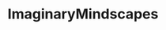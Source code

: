 ---
title: ImaginaryMindscapes
crosslinks:
- BirdsForScale
- Art
- CharacterPrompt
- ImaginaryAirships
- UnusualArt
- ImaginaryFood
- ImaginaryIslands
- ImaginaryStarscapes
- Miniworlds
- xdfp
- LateStageCapitalism
- ImaginaryScience
- ImaginaryBodyscapes
- ImaginaryCityscapes
- Imaginaryvessels
- ImaginaryHorrors
- Marooned
- ImaginaryFuturism
- SpecArt
- ImaginaryGiants
---